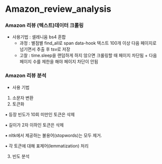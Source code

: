 # Amazon_review_analysis

### Amazon 리뷰 (텍스트)데이터 크롤링
- 사용기법 : 셀레니움 bs4 혼합
  - 과정 : 별점별 find_all로 span data-hook 텍스트 100개 이상 다음 페이지로 넘기면서 추출 후 tsv로 저장
  - 고찰 : time.sleep을 랜덤하게 하지 않으면 크롤링할 때 페이지 차단됨 + 다음 페이지 수를 제한을 해야 페이지 차단이 안됨

 ### Amazon 리뷰 분석
 - 사용 기법
1) 소문자 변환
2) 토큰화
   
▪ 등장 빈도가 10회 미만인 토큰은 삭제

▪ 길이가 2자 이하인 토큰은 삭제

▪ nltk에서 제공하는 불용어(stopwords)는 모두 제거.

▪ 각 토큰에 대해 표제어(lemmatization) 처리

3) 빈도 분석
 

